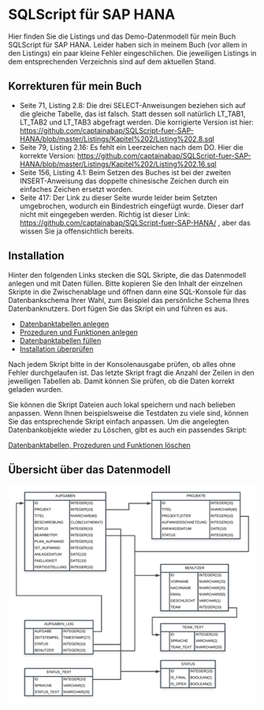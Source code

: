 # SQLScript für SAP HANA
Hier finden Sie die Listings und das Demo-Datenmodell für mein Buch SQLScript für SAP HANA. Leider haben sich in meinem Buch (vor allem in den Listings) ein paar kleine Fehler eingeschlichen. Die jeweiligen Listings in dem entsprechenden Verzeichnis sind auf dem aktuellen Stand.
## Korrekturen für mein Buch
* Seite 71, Listing 2.8: Die drei SELECT-Anweisungen beziehen sich auf die gleiche Tabelle, das ist falsch. Statt dessen soll natürlich LT_TAB1, LT_TAB2 und LT_TAB3 abgefragt werden. Die korrigierte Version ist hier: https://github.com/captainabap/SQLScript-fuer-SAP-HANA/blob/master/Listings/Kapitel%202/Listing%202.8.sql
* Seite 79, Listing 2.16: Es fehlt ein Leerzeichen nach dem DO. Hier die korrekte Version: https://github.com/captainabap/SQLScript-fuer-SAP-HANA/blob/master/Listings/Kapitel%202/Listing%202.16.sql
* Seite 156, Listing 4.1: Beim Setzen des Buches ist bei der zweiten INSERT-Anweisung das doppelte chinesische Zeichen durch ein einfaches Zeichen ersetzt worden. 
* Seite 417: Der Link zu dieser Seite wurde leider beim Setzten umgebrochen, wodurch ein Bindestrich eingefügt wurde. Dieser darf nicht mit eingegeben werden.  Richtig ist dieser Link: https://github.com/captainabap/SQLScript-fuer-SAP-HANA/ , aber das wissen Sie ja offensichtlich bereits. 


## Installation
Hinter den folgenden Links stecken die SQL Skripte, die das Datenmodell anlegen und mit Daten füllen. Bitte kopieren Sie den Inhalt der einzelnen Skripte in die Zwischenablage und öffnen dann eine SQL-Konsole für das Datenbankschema Ihrer Wahl, zum Beispiel das persönliche Schema Ihres Datenbanknutzers. Dort fügen Sie das Skript ein und führen es aus. 

* [Datenbanktabellen anlegen](https://raw.githubusercontent.com/captainabap/Einstieg-in-SQLScript/master/Install/Install_01_Create_Tables.sql)
* [Prozeduren und Funktionen anlegen](https://raw.githubusercontent.com/captainabap/Einstieg-in-SQLScript/master/Install/Install_02_Create_Procedures_and_Functions.sql)
* [Datenbanktabellen füllen](https://raw.githubusercontent.com/captainabap/Einstieg-in-SQLScript/master/Install/Install_03_Fill_with_Data.sql)
* [Installation überprüfen](https://raw.githubusercontent.com/captainabap/Einstieg-in-SQLScript/master/Install/Install_04_Check_Install_Result.sql)

Nach jedem Skript bitte in der Konsolenausgabe prüfen, ob alles ohne Fehler durchgelaufen ist. Das letzte Skript fragt die Anzahl der Zeilen in den jeweiligen Tabellen ab. Damit können Sie prüfen, ob die Daten korrekt geladen wurden. 

Sie können die Skript Dateien auch lokal speichern und nach belieben anpassen. Wenn Ihnen beispielsweise die Testdaten zu viele sind, können Sie das entsprechende Skript einfach anpassen. Um die angelegten Datenbankobjekte wieder zu Löschen, gibt es auch ein passendes Skript:

[Datenbanktabellen, Prozeduren und Funktionen löschen](https://raw.githubusercontent.com/captainabap/Einstieg-in-SQLScript/master/Install/uninstall.sql)


## Übersicht über das Datenmodell

![Übersicht](https://github.com/captainabap/Einstieg-in-SQLScript/blob/master/A02_Demo_Datenmodell.png)
